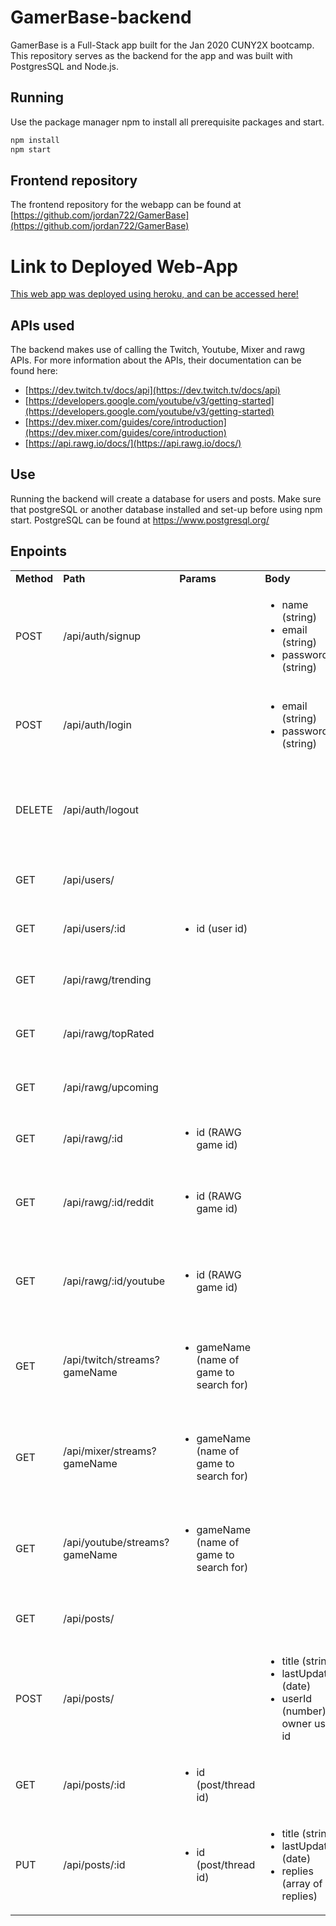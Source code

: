 # GamerBase-backend

GamerBase is a Full-Stack app built for the Jan 2020 CUNY2X bootcamp. This repository serves as the backend for the app
and was built with PostgresSQL and Node.js.

## Running

Use the package manager npm to install all prerequisite packages and start.

```bash
npm install
npm start
```

## Frontend repository

The frontend repository for the webapp can be found at
[https://github.com/jordan722/GamerBase](https://github.com/jordan722/GamerBase)

# Link to Deployed Web-App

[This web app was deployed using heroku, and can be accessed here!](http://gamerbase.herokuapp.com/)

## APIs used

The backend makes use of calling the Twitch, Youtube, Mixer and rawg APIs. For more information about the APIs, their
documentation can be found here:
- [https://dev.twitch.tv/docs/api](https://dev.twitch.tv/docs/api)
- [https://developers.google.com/youtube/v3/getting-started](https://developers.google.com/youtube/v3/getting-started)
- [https://dev.mixer.com/guides/core/introduction](https://dev.mixer.com/guides/core/introduction)
- [https://api.rawg.io/docs/](https://api.rawg.io/docs/)

## Use

Running the backend will create a database for users and posts. Make sure that postgreSQL or another database installed
and set-up before using npm start. PostgreSQL can be found at https://www.postgresql.org/

## Enpoints

<table>
	<tr>
    <td><strong>Method</strong></td>
		<td><strong>Path</strong></td>
		<td><strong>Params</strong></td>
		<td><strong>Body</strong></td>
		<td><strong>Returns</strong></td>
		<td><strong>Usage</strong></td>
	</tr>
	<tr>
		<td>POST</td>
		<td>/api/auth/signup</td>
		<td></td>
		<td>
			<ul>
				<li>name (string)</li>
				<li>email (string)</li>
				<li>password (string)</li>
			</ul>
		</td>
		<td>
			<ul>
				<li>user (object)</li>
			</ul>
		</td>
		<td>Creates a user</td>
	</tr>
	<tr>
		<td>POST</td>
		<td>/api/auth/login</td>
		<td></td>
		<td>
			<ul>
				<li>email (string)</li>
				<li>password (string)</li>
			</ul>
		</td>
		<td>
			<ul>
				<li>user (object)</li>
			</ul>
		</td>
		<td>Logs a user in and assigns user a session cookie</td>
	</tr>
	<tr>
		<td>DELETE</td>
		<td>/api/auth/logout</td>
		<td></td>
		<td></td>
		<td></td>
		<td>Logs a user out and deletes their session cookie</td>
	</tr>
	<tr>
		<td>GET</td>
		<td>/api/users/</td>
		<td></td>
		<td></td>
		<td>
			<ul>
				<li>users (array)</li>
			</ul>
		</td>
		<td>Get a list of all users</td>
	</tr>
	<tr>
		<td>GET</td>
		<td>/api/users/:id</td>
		<td>
			<ul>
				<li>id (user id)</li>
			</ul>
		</td>
		<td></td>
		<td>
			<ul>
				<li>user (object)</li>
			</ul>
		</td>
		<td>Get a user by their id</td>
	</tr>
	<tr>
		<td>GET</td>
		<td>/api/rawg/trending</td>
		<td></td>
		<td></td>
		<td>
			<ul>
				<li>games (array)</li>
			</ul>
		</td>
		<td>Gets trending games on RAWG</td>
	</tr>
	<tr>
		<td>GET</td>
		<td>/api/rawg/topRated</td>
		<td></td>
		<td></td>
		<td>
			<ul>
				<li>games (array)</li>
			</ul>
		</td>
		<td>Gets top rated games on RAWG</td>
	</tr>
	<tr>
		<td>GET</td>
		<td>/api/rawg/upcoming</td>
		<td></td>
		<td></td>
		<td>
			<ul>
				<li>games (array)</li>
			</ul>
		</td>
		<td>Gets upcoming games on RAWG</td>
	</tr>
	<tr>
		<td>GET</td>
		<td>/api/rawg/:id</td>
		<td>
			<ul>
				<li>id (RAWG game id)</li>
			</ul>
		</td>
		<td></td>
		<td>
			<ul>
				<li>game (object)</li>
			</ul>
		</td>
		<td></td>
	</tr>
	<tr>
		<td>GET</td>
		<td>/api/rawg/:id/reddit</td>
		<td>
			<ul>
				<li>id (RAWG game id)</li>
			</ul>
		</td>
		<td></td>
		<td>
			<ul>
				<li>reddit_posts (object)</li>
			</ul>
		</td>
		<td>Gets info about game's subreddit including top posts</td>
	</tr>
	<tr>
		<td>GET</td>
		<td>/api/rawg/:id/youtube</td>
		<td>
			<ul>
				<li>id (RAWG game id)</li>
			</ul>
		</td>
		<td></td>
		<td>
			<ul>
				<li>youtube (object)</li>
			</ul>
		</td>
		<td>Gets info about game's top viewed youtube videos</td>
	</tr>
	<tr>
		<td>GET</td>
		<td>/api/twitch/streams?gameName</td>
		<td>
			<ul>
				<li>gameName (name of game to search for)</li>
			</ul>
		</td>
		<td></td>
		<td>
			<ul>
				<li>stream_info (object)</li>
			</ul>
		</td>
		<td>Gets information about game and top live streams on Twitch</td>
	</tr>
	<tr>
		<td>GET</td>
		<td>/api/mixer/streams?gameName</td>
		<td>
			<ul>
				<li>gameName (name of game to search for)</li>
			</ul>
		</td>
		<td></td>
		<td>
			<ul>
				<li>stream_info (object)</li>
			</ul>
		</td>
		<td>Gets information about game and top live streams on Mixer</td>
	</tr>
	<tr>
		<td>GET</td>
		<td>/api/youtube/streams?gameName</td>
		<td>
			<ul>
				<li>gameName (name of game to search for)</li>
			</ul>
		</td>
		<td></td>
		<td>
			<ul>
				<li>stream_info (object)</li>
			</ul>
		</td>
		<td>Gets information about game and top live streams on Youtube</td>
	</tr>
	<tr>
		<td>GET</td>
		<td>/api/posts/</td>
		<td></td>
		<td></td>
		<td>
			<ul>
				<li>posts (object)</li>
			</ul>
		</td>
		<td>Gets a list of all posts</td>
	</tr>
	<tr>
		<td>POST</td>
		<td>/api/posts/</td>
		<td></td>
		<td>
			<ul>
				<li>title (string)</li>
				<li>lastUpdated (date)</li>
				<li>userId (number) - owner user id</li>
			</ul>
		</td>
		<td>
			<ul>
				<li>post (object)</li>
			</ul>
		</td>
		<td>Creates a post</td>
	</tr>
	<tr>
		<td>GET</td>
		<td>/api/posts/:id</td>
		<td>
			<ul>
				<li>id (post/thread id)</li>
			</ul>
		</td>
		<td></td>
		<td>
			<ul>
				<li>post (object)</li>
			</ul>
		</td>
		<td>Gets a post by its id</td>
	</tr>
	<tr>
		<td>PUT</td>
		<td>/api/posts/:id</td>
		<td>
			<ul>
				<li>id (post/thread id)</li>
			</ul>
		</td>
		<td>
			<ul>
				<li>title (string)</li>
				<li>lastUpdated (date)</li>
				<li>replies (array of replies)</li>
			</ul>
		</td>
		<td>
			<ul>
				<li>post (object)</li>
			</ul>
		</td>
		<td>Updates a post by its id</td>
	</tr>
</table>
